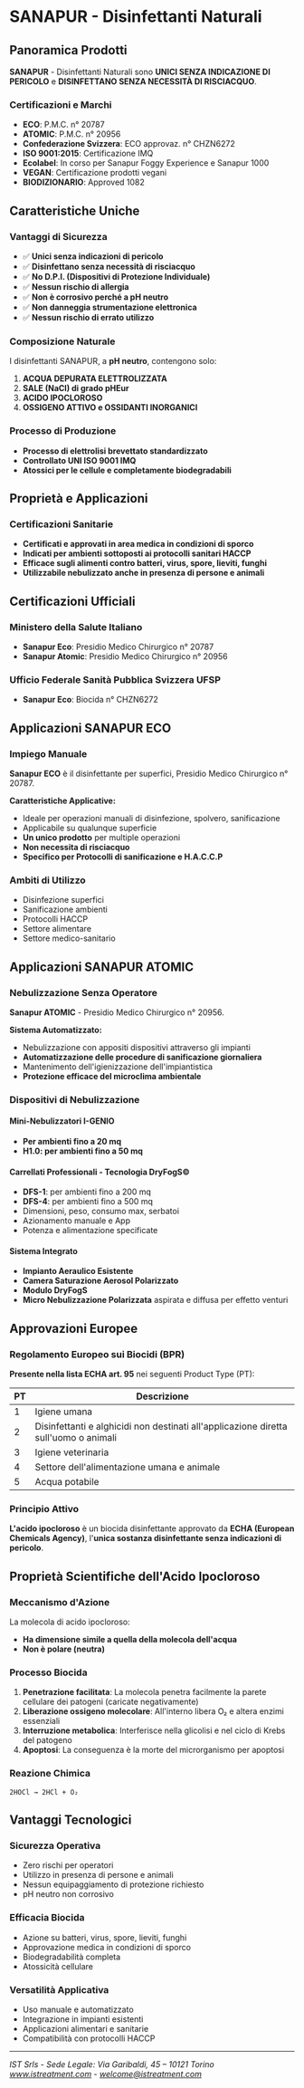 # SANAPUR - Disinfettanti Naturali

## Panoramica Prodotti

**SANAPUR** - Disinfettanti Naturali sono **UNICI SENZA INDICAZIONE DI PERICOLO** e **DISINFETTANO SENZA NECESSITÀ DI RISCIACQUO**.

### Certificazioni e Marchi
- **ECO**: P.M.C. n° 20787
- **ATOMIC**: P.M.C. n° 20956
- **Confederazione Svizzera**: ECO approvaz. n° CHZN6272
- **ISO 9001:2015**: Certificazione IMQ
- **Ecolabel**: In corso per Sanapur Foggy Experience e Sanapur 1000
- **VEGAN**: Certificazione prodotti vegani
- **BIODIZIONARIO**: Approved 1082

## Caratteristiche Uniche

### Vantaggi di Sicurezza
- ✅ **Unici senza indicazioni di pericolo**
- ✅ **Disinfettano senza necessità di risciacquo**
- ✅ **No D.P.I. (Dispositivi di Protezione Individuale)**
- ✅ **Nessun rischio di allergia**
- ✅ **Non è corrosivo perché a pH neutro**
- ✅ **Non danneggia strumentazione elettronica**
- ✅ **Nessun rischio di errato utilizzo**

### Composizione Naturale
I disinfettanti SANAPUR, a **pH neutro**, contengono solo:

1. **ACQUA DEPURATA ELETTROLIZZATA**
2. **SALE (NaCl) di grado pHEur**
3. **ACIDO IPOCLOROSO**
4. **OSSIGENO ATTIVO e OSSIDANTI INORGANICI**

### Processo di Produzione
- **Processo di elettrolisi brevettato standardizzato**
- **Controllato UNI ISO 9001 IMQ**
- **Atossici per le cellule e completamente biodegradabili**

## Proprietà e Applicazioni

### Certificazioni Sanitarie
- **Certificati e approvati in area medica in condizioni di sporco**
- **Indicati per ambienti sottoposti ai protocolli sanitari HACCP**
- **Efficace sugli alimenti contro batteri, virus, spore, lieviti, funghi**
- **Utilizzabile nebulizzato anche in presenza di persone e animali**

## Certificazioni Ufficiali

### Ministero della Salute Italiano
- **Sanapur Eco**: Presidio Medico Chirurgico n° 20787
- **Sanapur Atomic**: Presidio Medico Chirurgico n° 20956

### Ufficio Federale Sanità Pubblica Svizzera UFSP
- **Sanapur Eco**: Biocida n° CHZN6272

## Applicazioni SANAPUR ECO

### Impiego Manuale
**Sanapur ECO** è il disinfettante per superfici, Presidio Medico Chirurgico n° 20787.

**Caratteristiche Applicative:**
- Ideale per operazioni manuali di disinfezione, spolvero, sanificazione
- Applicabile su qualunque superficie
- **Un unico prodotto** per multiple operazioni
- **Non necessita di risciacquo**
- **Specifico per Protocolli di sanificazione e H.A.C.C.P**

### Ambiti di Utilizzo
- Disinfezione superfici
- Sanificazione ambienti
- Protocolli HACCP
- Settore alimentare
- Settore medico-sanitario

## Applicazioni SANAPUR ATOMIC

### Nebulizzazione Senza Operatore
**Sanapur ATOMIC** - Presidio Medico Chirurgico n° 20956.

**Sistema Automatizzato:**
- Nebulizzazione con appositi dispositivi attraverso gli impianti
- **Automatizzazione delle procedure di sanificazione giornaliera**
- Mantenimento dell'igienizzazione dell'impiantistica
- **Protezione efficace del microclima ambientale**

### Dispositivi di Nebulizzazione

#### Mini-Nebulizzatori I-GENIO
- **Per ambienti fino a 20 mq**
- **H1.0: per ambienti fino a 50 mq**

#### Carrellati Professionali - Tecnologia DryFogS©
- **DFS-1**: per ambienti fino a 200 mq
- **DFS-4**: per ambienti fino a 500 mq
- Dimensioni, peso, consumo max, serbatoi
- Azionamento manuale e App
- Potenza e alimentazione specificate

#### Sistema Integrato
- **Impianto Aeraulico Esistente**
- **Camera Saturazione Aerosol Polarizzato**
- **Modulo DryFogS**
- **Micro Nebulizzazione Polarizzata** aspirata e diffusa per effetto venturi

## Approvazioni Europee

### Regolamento Europeo sui Biocidi (BPR)
**Presente nella lista ECHA art. 95** nei seguenti Product Type (PT):

| PT | Descrizione |
|----|-------------|
| 1 | Igiene umana |
| 2 | Disinfettanti e alghicidi non destinati all'applicazione diretta sull'uomo o animali |
| 3 | Igiene veterinaria |
| 4 | Settore dell'alimentazione umana e animale |
| 5 | Acqua potabile |

### Principio Attivo
**L'acido ipocloroso** è un biocida disinfettante approvato da **ECHA (European Chemicals Agency)**, l'**unica sostanza disinfettante senza indicazioni di pericolo**.

## Proprietà Scientifiche dell'Acido Ipocloroso

### Meccanismo d'Azione
La molecola di acido ipocloroso:
- **Ha dimensione simile a quella della molecola dell'acqua**
- **Non è polare (neutra)**

### Processo Biocida
1. **Penetrazione facilitata**: La molecola penetra facilmente la parete cellulare dei patogeni (caricate negativamente)
2. **Liberazione ossigeno molecolare**: All'interno libera O₂ e altera enzimi essenziali
3. **Interruzione metabolica**: Interferisce nella glicolisi e nel ciclo di Krebs del patogeno
4. **Apoptosi**: La conseguenza è la morte del microrganismo per apoptosi

### Reazione Chimica
```
2HOCl → 2HCl + O₂
```

## Vantaggi Tecnologici

### Sicurezza Operativa
- Zero rischi per operatori
- Utilizzo in presenza di persone e animali
- Nessun equipaggiamento di protezione richiesto
- pH neutro non corrosivo

### Efficacia Biocida
- Azione su batteri, virus, spore, lieviti, funghi
- Approvazione medica in condizioni di sporco
- Biodegradabilità completa
- Atossicità cellulare

### Versatilità Applicativa
- Uso manuale e automatizzato
- Integrazione in impianti esistenti
- Applicazioni alimentari e sanitarie
- Compatibilità con protocolli HACCP

---
*IST Srls - Sede Legale: Via Garibaldi, 45 – 10121 Torino*  
*www.istreatment.com - welcome@istreatment.com*